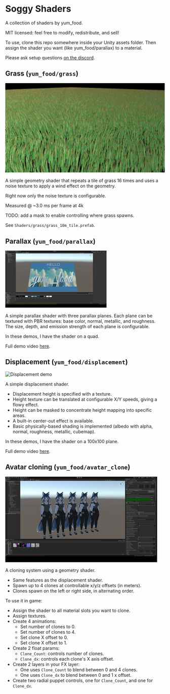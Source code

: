 # Soggy Shaders

A collection of shaders by yum\_food.

MIT licensed: feel free to modify, redistribute, and sell!

To use, clone this repo somewhere inside your Unity assets folder.
Then assign the shader you want (like yum\_food/parallax) to a material.

Please ask setup questions [on the discord](https://discord.gg/YWmCvbCRyn).

## Grass (`yum_food/grass`)

![Grass demo](Demos/grass_demo.PNG)

A simple geometry shader that repeats a tile of grass 16 times and uses a noise texture to apply a wind effect on the geometry.

Right now only the noise texture is configurable.

Measured @ ~3.0 ms per frame at 4k

TODO: add a mask to enable controlling where grass spawns.

See `Shaders/grass/grass_10m_tile.prefab`.

## Parallax (`yum_food/parallax`)

![Parallax demo](Demos/parallax_demo.gif)

A simple parallax shader with three parallax planes. Each plane can be textured with PBR textures: base color, normal, metallic, and roughness. The size, depth,
and emission strength of each plane is configurable.

In these demos, I have the shader on a quad.

Full demo video [here](https://youtu.be/WvPdqxmrZzI).

## Displacement (`yum_food/displacement`)

![Displacement demo](Demos/displacement_demo.gif)

A simple displacement shader.

* Displacement height is specified with a texture.
* Height texture can be translated at configurable X/Y speeds, giving a
  flowy effect.
* Height can be masked to concentrate height mapping into specific areas.
* A built-in center-out effect is available.
* Basic physically-based shading is implemented (albedo with alpha, normal,
  roughness, metallic, cubemap).

In these demos, I have the shader on a 100x100 plane.

Full demo video [here](https://youtu.be/Giui4aCjtI0).

## Avatar cloning (`yum_food/avatar_clone`)

![Avatar cloning demo](Demos/av_clone_demo.gif)

A cloning system using a geometry shader.

* Same features as the displacement shader.
* Spawn up to 4 clones at controllable x/y/z offsets (in meters).
* Clones spawn on the left or right side, in alternating order.

To use it in game:
* Assign the shader to all material slots you want to clone.
* Assign textures.
* Create 4 animations:
  * Set number of clones to 0.
  * Set number of clones to 4.
  * Set clone X offset to 0.
  * Set clone X offset to 1.
* Create 2 float params:
  * `Clone_Count`: controls number of clones.
  * `Clone_dx`: controls each clone's X axis offset.
* Create 2 layers in your FX layer:
  * One uses `Clone_Count` to blend between 0 and 4 clones.
  * One uses `Clone_dx` to blend between 0 and 1 x offset.
* Create two radial puppet controls, one for `Clone_Count`, and one for
  `Clone_dx`.

